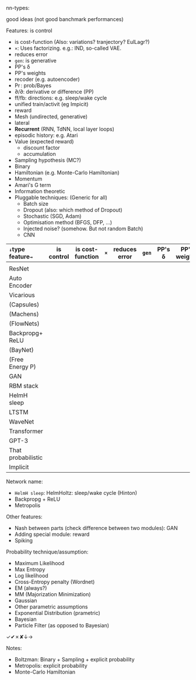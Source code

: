 nn-types:

good ideas (not good banchmark performances)


Features:
is control
* is cost-function (Also: variations? tranjectory? EulLagr?)
* `×`: Uses factorizing. e.g.: IND, so-called VAE.
* reduces error
* `gen`: is generative
* PP's δ
* PP's weights
* recoder (e.g. autoencoder)
* $\Pr$: prob/Bayes
* $\partial/\partial$: derivative or difference (PP)
* ff/fb: directions: e.g. sleep/wake cycle
* unified train/activit (eg Impicit)
* reward
* Mesh (undirected, generative)
* lateral
* **Recurrent** (RNN, TdNN, local layer loops)
* episodic history: e.g. Atari
* Value (expected reward)
   * discount factor
   * accumulation
* Sampling hypothesis (MC?)
* Binary
* Hamiltonian (e.g. Monte-Carlo Hamiltonian)
* Momentum
* Amari's G term
* Information theoretic
* Pluggable techniques: (Generic for all)
   * Batch size
   * Dropout (also: which method of Dropout)
   * Stochastic (SGD, Adam)
   * Optimisation method (BFGS, DFP, ...)
   * Injected noise? (somehow. But not random Batch)
   * CNN


|`↓`type feature`→`| is control | is cost-function | `×` | reduces error | `gen` | PP's δ | PP's weights | recoder | $\Pr$|$\partial/\partial$ | ff/fb |
|:--------------------|----|-----|-----|----|----|----|----|----|----|----|----|
|                     |    |     |     |    |    |    |    |    |    |    |    |
| ResNet              |    |     |     |    |    |    |    |    |    |    |    |
| Auto Encoder        |    |     |     |    |    |    |    |    |    |    |    |
| Vicarious           |    |     |     |    |    |    |    |    |    |    |    |
| (Capsules)          |    |     |     |    |    |    |    |    |    |    |    |
| (Machens)           |    |     |     |    |    |    |    |    |    |    |    |
| (FlowNets)          |    |     |     |    |    |    |    |    |    |    |    |
| Backpropg+<br/>ReLU |    |     |     |    |    |    |    |    |    |    |    |
| (BayNet)            |    |     |     |    |    |    |    |    |    |    |    |
| (Free Energy P)     |    |     |     |    |    |    |    |    |    |    |    |
| GAN                 |    |     |     |    |    |    |    |    |    |    |    |
| RBM stack           |    |     |     |    |    |    |    |    |    |    |    |
| HelmH sleep         |    |     |     |    |    |    |    |    |    |    |    |
| LTSTM               |    |     |     |    |    |    |    |    |    |    |    |
| WaveNet             |    |     |     |    |    |    |    |    |    |    |    |
| Transformer         |    |     |     |    |    |    |    |    |    |    |    |
| GPT-3               |    |     |     |    |    |    |    |    |    |    |    |
| That probabilistic  |    |     |     |    |    |    |    |    |    |    |    |
| Implicit            |    |     |     |    |    |    |    |    |    |    |    |

Network name:
* `HelmH sleep`: HelmHoltz: sleep/wake cycle (Hinton)
* Backpropg + ReLU
* Metropolis

Other features:
* Nash between parts (check difference between two modules): GAN
* Adding special module: reward
* Spiking

Probability technique/assumption:
* Maximum Likelihood
* Max Entropy
* Log likelihood
* Cross-Entropy penalty (Wordnet)
* EM (always?)
* MM (Majorization Minimization)
* Gaussian
* Other parametric assumptions
* Exponential Distribution (prametric)
* Bayesian
* Particle Filter (as opposed to Bayesian)


✓✔︎✗✘↓→

Notes:
* Boltzman: Binary + Sampling + explicit probability
* Metropolis:  explicit probability
* Monte-Carlo Hamiltonian
